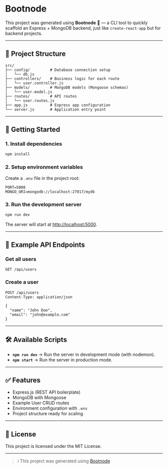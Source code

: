 # Bootnode

This project was generated using **Bootnode** 🚀 — a CLI tool to quickly scaffold an Express + MongoDB backend, just like `create-react-app` but for backend projects.

---

## 📂 Project Structure

```
src/
├── config/         # Database connection setup
│   └── db.js
├── controllers/    # Business logic for each route
│   └── user.controller.js
├── models/         # MongoDB models (Mongoose schemas)
│   └── user.model.js
├── routes/         # API routes
│   └── user.routes.js
├── app.js          # Express app configuration
└── server.js       # Application entry point
```

---

## 🚀 Getting Started

### 1. Install dependencies

```bash
npm install
```

### 2. Setup environment variables

Create a `.env` file in the project root:

```env
PORT=5000
MONGO_URI=mongodb://localhost:27017/mydb
```

### 3. Run the development server

```bash
npm run dev
```

The server will start at [http://localhost:5000](http://localhost:5000).

---

## 📌 Example API Endpoints

### Get all users

```http
GET /api/users
```

### Create a user

```http
POST /api/users
Content-Type: application/json

{
  "name": "John Doe",
  "email": "john@example.com"
}
```

---

## 🛠 Available Scripts

- **`npm run dev`** → Run the server in development mode (with nodemon).
- **`npm start`** → Run the server in production mode.

---

## ✅ Features

- Express.js (REST API boilerplate)
- MongoDB with Mongoose
- Example User CRUD routes
- Environment configuration with `.env`
- Project structure ready for scaling

---

## 📜 License

This project is licensed under the MIT License.

---

> ℹ️ This project was generated using [Bootnode](https://github.com/yourusername/Bootnode)
